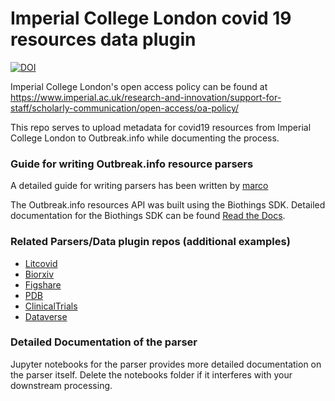 # Imperial College London covid 19 resources data plugin
[![DOI](https://zenodo.org/badge/276192110.svg)](https://zenodo.org/badge/latestdoi/276192110)

Imperial College London's open access policy can be found at https://www.imperial.ac.uk/research-and-innovation/support-for-staff/scholarly-communication/open-access/oa-policy/

This repo serves to upload metadata for covid19 resources from Imperial College London to Outbreak.info while documenting the process.

### Guide for writing Outbreak.info resource parsers
A detailed guide for writing parsers has been written by [marco](https://github.com/marcodarko)

The Outbreak.info resources API was built using the Biothings SDK. Detailed documentation for the Biothings SDK can be found [Read the Docs](https://docs.biothings.io/en/latest/).

### Related Parsers/Data plugin repos (additional examples)
* [Litcovid](https://github.com/marcodarko/litcovid)
* [Biorxiv](https://github.com/marcodarko/biorxiv)
* [Figshare](https://github.com/SuLab/covid_figshare)
* [PDB](https://github.com/SuLab/covid_pdb_datasets)
* [ClinicalTrials](https://github.com/flaneuse/clinical-trials)
* [Dataverse](https://github.com/juliamullen/dataverses)

### Detailed Documentation of the parser
Jupyter notebooks for the parser provides more detailed documentation on the parser itself. Delete the notebooks folder if it interferes with your downstream processing.
